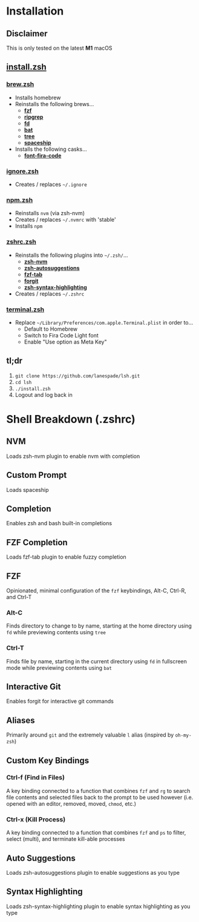 # Installation

## Disclaimer
This is only tested on the latest **M1** macOS

## [install.zsh](https://github.com/lanespade/lsh/blob/master/install.zsh)

### [brew.zsh](https://github.com/lanespade/lsh/blob/master/brew.zsh)
* Installs homebrew
* Reinstalls the following brews...
	* **[fzf](https://github.com/junegunn/fzf)**
	* **[ripgrep](https://github.com/BurntSushi/ripgrep)**
	* **[fd](https://github.com/sharkdp/fd)**
	* **[bat](https://github.com/sharkdp/bat)**
	* **[tree](https://en.wikipedia.org/wiki/Tree_(command))**
	* **[spaceship](https://github.com/spaceship-prompt/spaceship-prompt)** 
* Installs the following casks...
	* **[font-fira-code](https://github.com/tonsky/FiraCode)**

### [ignore.zsh](https://github.com/lanespade/lsh/blob/master/ignore.zsh)
* Creates / replaces `~/.ignore`

### [npm.zsh](https://github.com/lanespade/lsh/blob/master/npm.zsh)
* Reinstalls `nvm` (via zsh-nvm)
* Creates / replaces `~/.nvmrc` with 'stable'
* Installs `npm`

### [zshrc.zsh](https://github.com/lanespade/lsh/blob/master/zshrc.zsh)
* Reinstalls the following plugins into `~/.zsh/`...
	* **[zsh-nvm](https://github.com/lukechilds/zsh-nvm)**
	* **[zsh-autosuggestions](https://github.com/zsh-users/zsh-autosuggestions)**
	* **[fzf-tab](https://github.com/Aloxaf/fzf-tab)**
	* **[forgit](https://github.com/wfxr/forgit)**
	* **[zsh-syntax-highlighting](https://github.com/zsh-users/zsh-syntax-highlighting)**
* Creates / replaces `~/.zshrc`

### [terminal.zsh](https://github.com/lanespade/lsh/blob/master/terminal.zsh)
* Replace `~/Library/Preferences/com.apple.Terminal.plist` in order to...
	* Default to Homebrew
	* Switch to Fira Code Light font
	* Enable "Use option as Meta Key"

## tl;dr

1. `git clone https://github.com/lanespade/lsh.git`
1. `cd lsh`
1. `./install.zsh`
1. Logout and log back in

# Shell Breakdown (.zshrc)

## NVM
Loads zsh-nvm plugin to enable nvm with completion 

## Custom Prompt
Loads spaceship

## Completion
Enables zsh and bash built-in completions

## FZF Completion
Loads fzf-tab plugin to enable fuzzy completion

## FZF
Opinionated, minimal configuration of the `fzf` keybindings, Alt-C, Ctrl-R, and Ctrl-T

### Alt-C
Finds directory to change to by name, starting at the home directory using `fd` while previewing contents using `tree`

### Ctrl-T
Finds file by name, starting in the current directory using `fd` in fullscreen mode while previewing contents using `bat`

## Interactive Git
Enables forgit for interactive git commands

## Aliases
Primarily around `git` and the extremely valuable `l` alias (inspired by `oh-my-zsh`)

## Custom Key Bindings

### Ctrl-f (Find in Files)
A key binding connected to a function that combines `fzf` and `rg` to search file contents and selected files back to the prompt to be used however (i.e. opened with an editor, removed, moved, `chmod`, etc.)

### Ctrl-x (Kill Process)
A key binding connected to a function that combines `fzf` and `ps` to filter, select (multi), and terminate kill-able processes

## Auto Suggestions
Loads zsh-autosuggestions plugin to enable suggestions as you type

## Syntax Highlighting
Loads zsh-syntax-highlighting plugin to enable syntax highlighting as you type
